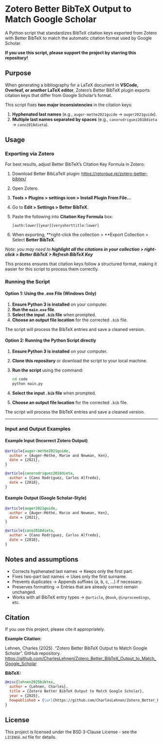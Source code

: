# Zotero Better BibTeX Output to Match Google Scholar

A Python script that standardizes BibTeX citation keys exported from Zotero with Better BibTeX to match the automatic citation format used by Google Scholar.

**If you use this script, please support the project by starring this repository!**

## Purpose

When generating a bibliography for a LaTeX document in **VSCode, Overleaf, or another LaTeX editor**, Zotero’s Better BibTeX plugin exports citation keys that differ from Google Scholar’s format.

This script fixes **two major inconsistencies** in the citation keys:

1. **Hyphenated last names** (e.g., `auger-methe2021guide` → `auger2021guide`).
2. **Multiple last names separated by spaces** (e.g., `canorodriguez2018dieta` → `cano2018dieta`).

## Usage

### Exporting via Zotero

For best results, adjust Better BibTeX’s Citation Key Formula in Zotero:

1. Download Better BibLaTeX plugin: https://retorque.re/zotero-better-bibtex/
2. Open Zotero.
3. **Tools > Plugins > settings icon > Install Plugin From File...**
4. Go to **Edit > Settings > Better BibTeX**.
5. Paste the following into **Citation Key Formula** box:

   ```plaintext
   [auth:lower][year][veryshorttitle:lower]
   ```

6. When exporting, **right-click the collection > **Export Collection > Select **Better BibTeX**.

*Note: you may need to **highlight all the citations in your collection > right-click > Better BibTeX > Refresh BibTeX Key***

This process ensures that citation keys follow a structured format, making it easier for this script to process them correctly.

### Running the Script

#### Option 1: Using the .exe File (Windows Only)

1. **Ensure Python 3 is installed** on your computer.
2. **Run the `main.exe` file**.
3. **Select the input `.bib` file** when prompted.
4. **Choose an output file location** for the corrected `.bib` file.

The script will process the BibTeX entries and save a cleaned version.


#### Option 2: Running the Python Script directly

1. **Ensure Python 3 is installed** on your computer.
2. **Clone this repository** or download the script to your local machine.
3. **Run the script** using the command:

   ```bash
   cd code
   python main.py
   ```

4. **Select the input `.bib` file** when prompted.
5. **Choose an output file location** for the corrected `.bib` file.

The script will process the BibTeX entries and save a cleaned version.

---

### Input and Output Examples

#### Example Input (Incorrect Zotero Output)

```bibtex
@article{auger-methe2021guide,
  author = {Auger-Méthé, Marie and Newman, Ken},
  date = {2021},
}

@article{canorodriguez2018dieta,
  author = {Cano Rodríguez, Carlos Alfredo},
  date = {2018},
}
```

#### Example Output (Google Scholar-Style)

```bibtex
@article{auger2021guide,
  author = {Auger-Méthé, Marie and Newman, Ken},
  date = {2021},
}

@article{cano2018dieta,
  author = {Cano Rodríguez, Carlos Alfredo},
  date = {2018},
}
```

## Notes and assumptions

- Corrects hyphenated last names → Keeps only the first part.
- Fixes two-part last names → Uses only the first surname.
- Prevents duplicates → Appends suffixes (a, b, c, …) if necessary.
- Preserves formatting → Entries that are already correct remain unchanged.
- Works with all BibTeX entry types → `@article`, `@book`, `@inproceedings`, etc.

## Citation

If you use this project, please cite it appropriately.

**Example Citation:**

Lehnen, Charles (2025). “Zotero Better BibTeX Output to Match Google Scholar”. GitHub repository. https://github.com/CharlesLehnen/Zotero_Better_BibTeX_Output_to_Match_Google_Scholar

**BibTeX:**

```bibtex
@misc{lehnen2025bibtex,
  author = {Lehnen, Charles},
  title = {Zotero Better BibTeX Output to Match Google Scholar},
  year = {2025},
  howpublished = {\url{https://github.com/CharlesLehnen/Zotero_Better_BibTeX_Output_to_Match_Google_Scholar}}
}
```

## License

This project is licensed under the BSD 3-Clause License - see the `LICENSE.md` file for details.
